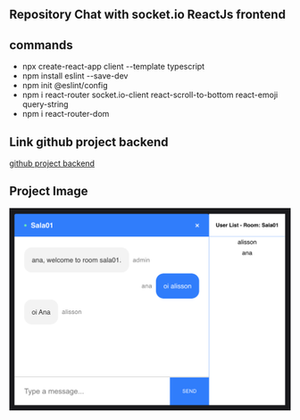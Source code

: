 ## Repository Chat with socket.io ReactJs frontend

## commands
- npx create-react-app client --template typescript
- npm install eslint --save-dev
- npm init @eslint/config
- npm i react-router socket.io-client react-scroll-to-bottom react-emoji query-string
- npm i react-router-dom

## Link github project backend
[github project backend](https://github.com/alissonrangel/Chat-Node-backend-socket)

## Project Image
![Project image](https://github.com/alissonrangel/Chat-React-frontend-socket/blob/main/src/icons/chat.png?raw=true)